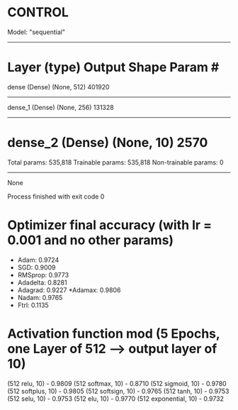 # CONTROL
Model: "sequential"
_________________________________________________________________
Layer (type)                 Output Shape              Param #   
=================================================================
dense (Dense)                (None, 512)               401920    
_________________________________________________________________
dense_1 (Dense)              (None, 256)               131328    
_________________________________________________________________
dense_2 (Dense)              (None, 10)                2570      
=================================================================
Total params: 535,818
Trainable params: 535,818
Non-trainable params: 0
_________________________________________________________________
None

Process finished with exit code 0


# Optimizer final accuracy (with lr = 0.001 and no other params)
* Adam: 0.9724
* SGD: 0.9009
* RMSprop: 0.9773
* Adadelta: 0.8281
* Adagrad: 0.9227
*Adamax: 0.9806
* Nadam: 0.9765
* Ftrl: 0.1135


# Activation function mod (5 Epochs, one Layer of 512 --> output layer of 10)
(512 relu, 10) - 0.9809
(512 softmax, 10) - 0.8710
(512 sigmoid, 10) - 0.9780
(512 softplus, 10) - 0.9805
(512 softsign, 10) - 0.9765
(512 tanh, 10) - 0.9753
(512 selu, 10) - 0.9753
(512 elu, 10) - 0.9770
(512 exponential, 10) - 0.9732
